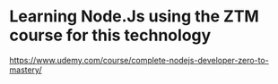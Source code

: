 # Learning Node.Js using the ZTM course for this technology

https://www.udemy.com/course/complete-nodejs-developer-zero-to-mastery/
